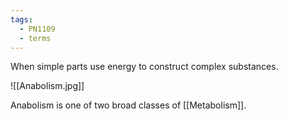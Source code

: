 ```yaml
---
tags:
  - PN1109
  - terms
---
```



When simple parts use energy to construct complex substances.

![[Anabolism.jpg]]

Anabolism is one of two broad classes of [[Metabolism]].